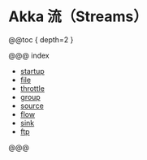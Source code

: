 # Akka 流（Streams）

@@toc { depth=2 }

@@@ index

* [startup](startup.md)
* [file](file.md)
* [throttle](throttle.md)
* [group](group.md)
* [source](source.md)
* [flow](flow.md)
* [sink](sink.md)
* [ftp](ftp.md)

@@@
